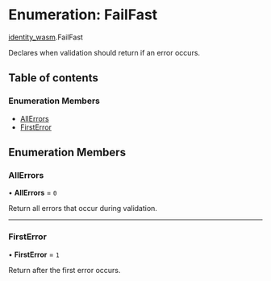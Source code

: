 # Enumeration: FailFast

[identity\_wasm](../modules/identity_wasm.md).FailFast

Declares when validation should return if an error occurs.

## Table of contents

### Enumeration Members

- [AllErrors](identity_wasm.FailFast.md#allerrors)
- [FirstError](identity_wasm.FailFast.md#firsterror)

## Enumeration Members

### AllErrors

• **AllErrors** = ``0``

Return all errors that occur during validation.

___

### FirstError

• **FirstError** = ``1``

Return after the first error occurs.
